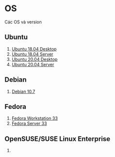 # OS
Các OS và version
## Ubuntu

1. [Ubuntu 18.04 Desktop](https://releases.ubuntu.com/18.04.5/ubuntu-18.04.5-desktop-amd64.iso)
2. [Ubuntu 18.04 Server](https://releases.ubuntu.com/18.04.5/ubuntu-18.04.5-live-server-amd64.iso)
3. [Ubuntu 20.04 Desktop](https://releases.ubuntu.com/20.04/ubuntu-20.04.1-desktop-amd64.iso)
4. [Ubuntu 20.04 Server](https://releases.ubuntu.com/20.04/ubuntu-20.04.1-live-server-amd64.iso)

## Debian

1. [Debian 10.7](https://cdimage.debian.org/debian-cd/current/amd64/iso-cd/debian-10.7.0-amd64-netinst.iso)

## Fedora

1. [Fedora Workstation 33](https://download.fedoraproject.org/pub/fedora/linux/releases/33/Workstation/x86_64/iso/Fedora-Workstation-Live-x86_64-33-1.2.iso)
2. [Fedora Server 33](https://download.fedoraproject.org/pub/fedora/linux/releases/33/Server/x86_64/iso/Fedora-Server-dvd-x86_64-33-1.2.iso)

## OpenSUSE/SUSE Linux Enterprise


1. 
